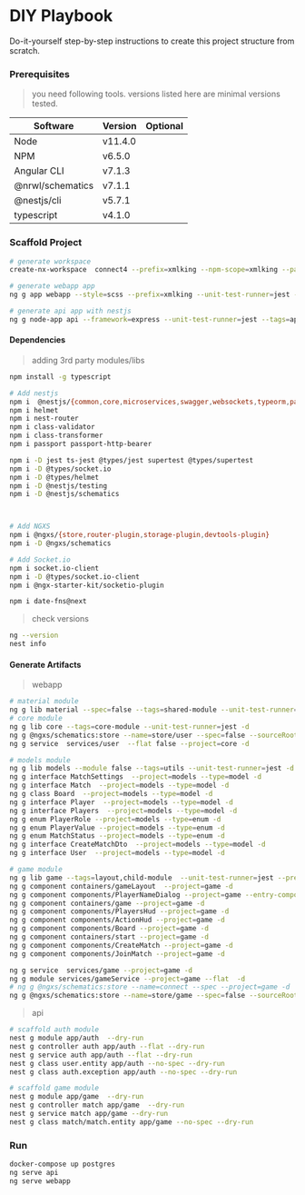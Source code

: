 # DIY Playbook

Do-it-yourself step-by-step instructions to create this project structure from scratch.

### Prerequisites

> you need following tools. versions listed here are minimal versions tested.

| Software             | Version | Optional |
| -------------------- | ------- | -------- |
| Node                 | v11.4.0 |          |
| NPM                  | v6.5.0  |          |
| Angular CLI          | v7.1.3  |          |
| @nrwl/schematics     | v7.1.1  |          |
| @nestjs/cli          | v5.7.1  |          |
| typescript           | v4.1.0  |          |



### Scaffold Project

```bash
# generate workspace
create-nx-workspace  connect4 --prefix=xmlking --npm-scope=xmlking --package-manager=npm

# generate webapp app
ng g app webapp --style=scss --prefix=xmlking --unit-test-runner=jest --e2e-test-runner=cypress --tags=app-module -- --experimental-ivy

# generate api app with nestjs
ng g node-app api --framework=express --unit-test-runner=jest --tags=api-module
```

#### Dependencies

> adding 3rd party modules/libs

```bash
npm install -g typescript

# Add nestjs
npm i  @nestjs/{common,core,microservices,swagger,websockets,typeorm,passport}
npm i helmet
npm i nest-router
npm i class-validator
npm i class-transformer
npm i passport passport-http-bearer

npm i -D jest ts-jest @types/jest supertest @types/supertest
npm i -D @types/socket.io
npm i -D @types/helmet
npm i -D @nestjs/testing
npm i -D @nestjs/schematics



# Add NGXS
npm i @ngxs/{store,router-plugin,storage-plugin,devtools-plugin}
npm i -D @ngxs/schematics

# Add Socket.io
npm i socket.io-client
npm i -D @types/socket.io-client
npm i @ngx-starter-kit/socketio-plugin

npm i date-fns@next
```

> check versions

```bash
ng --version
nest info
```

#### Generate Artifacts

> webapp
```bash
# material module 
ng g lib material --spec=false --tags=shared-module --unit-test-runner=jest -d
# core module 
ng g lib core --tags=core-module --unit-test-runner=jest -d
ng g @ngxs/schematics:store --name=store/user --spec=false --sourceRoot=libs/core/src/lib -d
ng g service  services/user  --flat false --project=core -d

# models module 
ng g lib models --module false --tags=utils --unit-test-runner=jest -d
ng g interface MatchSettings  --project=models --type=model -d
ng g interface Match  --project=models --type=model -d
ng g class Board  --project=models --type=model -d
ng g interface Player  --project=models --type=model -d
ng g interface Players  --project=models --type=model -d
ng g enum PlayerRole --project=models --type=enum -d
ng g enum PlayerValue --project=models --type=enum -d
ng g enum MatchStatus --project=models --type=enum -d
ng g interface CreateMatchDto  --project=models --type=model -d
ng g interface User  --project=models --type=model -d

# game module 
ng g lib game --tags=layout,child-module  --unit-test-runner=jest --prefix=ngx  -d
ng g component containers/gameLayout  --project=game -d
ng g component components/PlayerNameDialog --project=game --entry-component -d
ng g component containers/game --project=game -d
ng g component components/PlayersHud --project=game -d
ng g component components/ActionHud --project=game -d
ng g component components/Board --project=game -d
ng g component containers/start --project=game -d
ng g component components/CreateMatch --project=game -d
ng g component components/JoinMatch --project=game -d

ng g service  services/game --project=game -d
ng g module services/gameService --project=game --flat  -d
# ng g @ngxs/schematics:store --name=connect --spec --project=game -d
ng g @ngxs/schematics:store --name=store/game --spec=false --sourceRoot=libs/game/src/lib -d
```

> api
```bash
# scaffold auth module
nest g module app/auth  --dry-run
nest g controller auth app/auth --flat --dry-run
nest g service auth app/auth --flat --dry-run
nest g class user.entity app/auth --no-spec --dry-run
nest g class auth.exception app/auth --no-spec --dry-run

# scaffold game module
nest g module app/game  --dry-run
nest g controller match app/game  --dry-run
nest g service match app/game --dry-run
nest g class match/match.entity app/game --no-spec --dry-run
```


### Run
```bash
docker-compose up postgres
ng serve api
ng serve webapp
```
